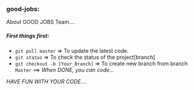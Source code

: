 ### good-jobs:
About GOOD JOBS Team....

##### First things first:
- `git pull master` => To update the latest code.
- `git status` => To check the status of the project[branch]
- `git checkout -b [Your_Branch]` => To create new branch from branch `Master`
==> _When DONE, you can code..._

_HAVE FUN WITH YOUR CODE...._
